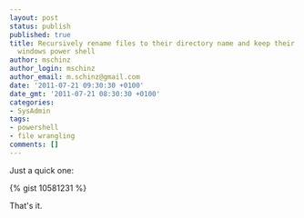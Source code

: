 ```yaml
---
layout: post
status: publish
published: true
title: Recursively rename files to their directory name and keep their extension in
  windows power shell
author: mschinz
author_login: mschinz
author_email: m.schinz@gmail.com
date: '2011-07-21 09:30:30 +0100'
date_gmt: '2011-07-21 08:30:30 +0100'
categories:
- SysAdmin
tags:
- powershell
- file wrangling
comments: []
---
```

<p>Just a quick one:</p>
{% gist 10581231 %}
<p>That's it.</p>

